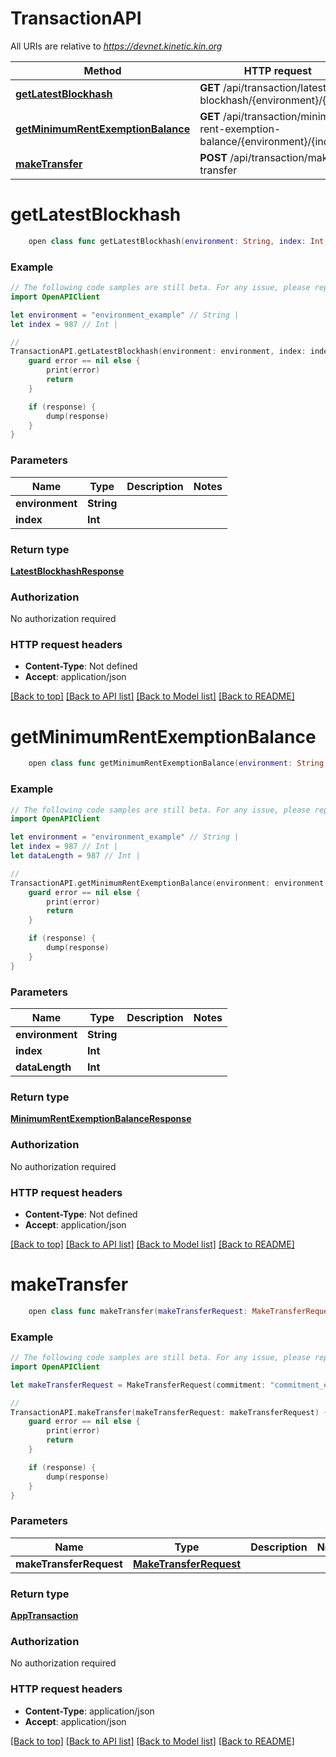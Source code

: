 # TransactionAPI

All URIs are relative to *https://devnet.kinetic.kin.org*

Method | HTTP request | Description
------------- | ------------- | -------------
[**getLatestBlockhash**](TransactionAPI.md#getlatestblockhash) | **GET** /api/transaction/latest-blockhash/{environment}/{index} | 
[**getMinimumRentExemptionBalance**](TransactionAPI.md#getminimumrentexemptionbalance) | **GET** /api/transaction/minimum-rent-exemption-balance/{environment}/{index} | 
[**makeTransfer**](TransactionAPI.md#maketransfer) | **POST** /api/transaction/make-transfer | 


# **getLatestBlockhash**
```swift
    open class func getLatestBlockhash(environment: String, index: Int, completion: @escaping (_ data: LatestBlockhashResponse?, _ error: Error?) -> Void)
```



### Example
```swift
// The following code samples are still beta. For any issue, please report via http://github.com/OpenAPITools/openapi-generator/issues/new
import OpenAPIClient

let environment = "environment_example" // String | 
let index = 987 // Int | 

// 
TransactionAPI.getLatestBlockhash(environment: environment, index: index) { (response, error) in
    guard error == nil else {
        print(error)
        return
    }

    if (response) {
        dump(response)
    }
}
```

### Parameters

Name | Type | Description  | Notes
------------- | ------------- | ------------- | -------------
 **environment** | **String** |  | 
 **index** | **Int** |  | 

### Return type

[**LatestBlockhashResponse**](LatestBlockhashResponse.md)

### Authorization

No authorization required

### HTTP request headers

 - **Content-Type**: Not defined
 - **Accept**: application/json

[[Back to top]](#) [[Back to API list]](../README.md#documentation-for-api-endpoints) [[Back to Model list]](../README.md#documentation-for-models) [[Back to README]](../README.md)

# **getMinimumRentExemptionBalance**
```swift
    open class func getMinimumRentExemptionBalance(environment: String, index: Int, dataLength: Int, completion: @escaping (_ data: MinimumRentExemptionBalanceResponse?, _ error: Error?) -> Void)
```



### Example
```swift
// The following code samples are still beta. For any issue, please report via http://github.com/OpenAPITools/openapi-generator/issues/new
import OpenAPIClient

let environment = "environment_example" // String | 
let index = 987 // Int | 
let dataLength = 987 // Int | 

// 
TransactionAPI.getMinimumRentExemptionBalance(environment: environment, index: index, dataLength: dataLength) { (response, error) in
    guard error == nil else {
        print(error)
        return
    }

    if (response) {
        dump(response)
    }
}
```

### Parameters

Name | Type | Description  | Notes
------------- | ------------- | ------------- | -------------
 **environment** | **String** |  | 
 **index** | **Int** |  | 
 **dataLength** | **Int** |  | 

### Return type

[**MinimumRentExemptionBalanceResponse**](MinimumRentExemptionBalanceResponse.md)

### Authorization

No authorization required

### HTTP request headers

 - **Content-Type**: Not defined
 - **Accept**: application/json

[[Back to top]](#) [[Back to API list]](../README.md#documentation-for-api-endpoints) [[Back to Model list]](../README.md#documentation-for-models) [[Back to README]](../README.md)

# **makeTransfer**
```swift
    open class func makeTransfer(makeTransferRequest: MakeTransferRequest, completion: @escaping (_ data: AppTransaction?, _ error: Error?) -> Void)
```



### Example
```swift
// The following code samples are still beta. For any issue, please report via http://github.com/OpenAPITools/openapi-generator/issues/new
import OpenAPIClient

let makeTransferRequest = MakeTransferRequest(commitment: "commitment_example", environment: "environment_example", index: 123, mint: "mint_example", lastValidBlockHeight: 123, referenceId: "referenceId_example", referenceType: "referenceType_example", tx: 123) // MakeTransferRequest | 

// 
TransactionAPI.makeTransfer(makeTransferRequest: makeTransferRequest) { (response, error) in
    guard error == nil else {
        print(error)
        return
    }

    if (response) {
        dump(response)
    }
}
```

### Parameters

Name | Type | Description  | Notes
------------- | ------------- | ------------- | -------------
 **makeTransferRequest** | [**MakeTransferRequest**](MakeTransferRequest.md) |  | 

### Return type

[**AppTransaction**](AppTransaction.md)

### Authorization

No authorization required

### HTTP request headers

 - **Content-Type**: application/json
 - **Accept**: application/json

[[Back to top]](#) [[Back to API list]](../README.md#documentation-for-api-endpoints) [[Back to Model list]](../README.md#documentation-for-models) [[Back to README]](../README.md)

